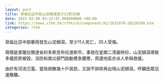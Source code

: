 ```yaml
---
layout: post
title: 哥倫比亞中部山泥傾瀉至少11死35傷
date: 2022-02-09 03:22:07.000000000 +08:00
link: https://news.rthk.hk/rthk/ch/component/k2/1632670-20220209.htm
categories: rthk
---
```


哥倫比亞中部暴雨發生山泥傾瀉，至少11人死亡，35人受傷。

現場是里薩拉爾達省的多斯克布拉達斯市，事發在星期二清晨時份，山泥傾瀉導致多幢民房被毀，消防和救災部門啟動應急響應，周邊地區亦派人參與救援。

由於有河流氾濫，當局疏散幾十戶居民，又說不排除再出現山泥傾瀉，呼籲民眾迅速撤離。

